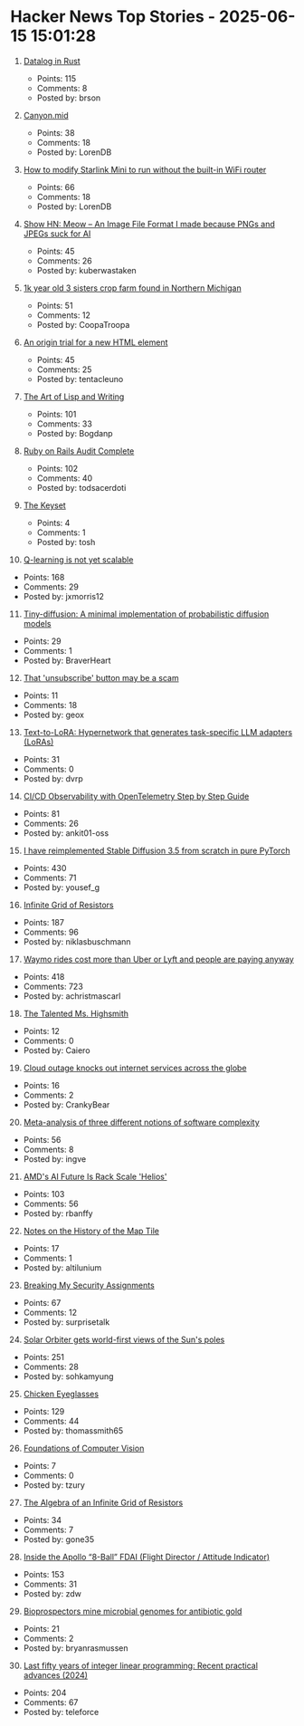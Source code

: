 # Hacker News Top Stories - 2025-06-15 15:01:28

1. [Datalog in Rust](https://github.com/frankmcsherry/blog/blob/master/posts/2025-06-03.md)
   - Points: 115
   - Comments: 8
   - Posted by: brson

2. [Canyon.mid](https://canyonmid.com/)
   - Points: 38
   - Comments: 18
   - Posted by: LorenDB

3. [How to modify Starlink Mini to run without the built-in WiFi router](https://olegkutkov.me/2025/06/15/how-to-modify-starlink-mini-to-run-without-the-built-in-wifi-router/)
   - Points: 66
   - Comments: 18
   - Posted by: LorenDB

4. [Show HN: Meow – An Image File Format I made because PNGs and JPEGs suck for AI](https://github.com/Kuberwastaken/meow)
   - Points: 45
   - Comments: 26
   - Posted by: kuberwastaken

5. [1k year old 3 sisters crop farm found in Northern Michigan](https://www.smithsonianmag.com/smart-news/massive-field-where-native-american-farmers-grew-corn-beans-and-squash-1000-years-ago-discovered-in-michigan-180986758/)
   - Points: 51
   - Comments: 12
   - Posted by: CoopaTroopa

6. [An origin trial for a new HTML <permission> element](https://developer.chrome.com/blog/permission-element-origin-trial)
   - Points: 45
   - Comments: 25
   - Posted by: tentacleuno

7. [The Art of Lisp and Writing](https://www.dreamsongs.com/ArtOfLisp.html)
   - Points: 101
   - Comments: 33
   - Posted by: Bogdanp

8. [Ruby on Rails Audit Complete](https://ostif.org/ruby-on-rails-audit-complete/)
   - Points: 102
   - Comments: 40
   - Posted by: todsacerdoti

9. [The Keyset](https://dougengelbart.org/content/view/273/)
   - Points: 4
   - Comments: 1
   - Posted by: tosh

10. [Q-learning is not yet scalable](https://seohong.me/blog/q-learning-is-not-yet-scalable/)
   - Points: 168
   - Comments: 29
   - Posted by: jxmorris12

11. [Tiny-diffusion: A minimal implementation of probabilistic diffusion models](https://github.com/tanelp/tiny-diffusion)
   - Points: 29
   - Comments: 1
   - Posted by: BraverHeart

12. [That 'unsubscribe' button may be a scam](https://www.popsci.com/technology/email-unsubscribe-scam/)
   - Points: 11
   - Comments: 18
   - Posted by: geox

13. [Text-to-LoRA: Hypernetwork that generates task-specific LLM adapters (LoRAs)](https://github.com/SakanaAI/text-to-lora)
   - Points: 31
   - Comments: 0
   - Posted by: dvrp

14. [CI/CD Observability with OpenTelemetry Step by Step Guide](https://signoz.io/blog/cicd-observability-with-opentelemetry/)
   - Points: 81
   - Comments: 26
   - Posted by: ankit01-oss

15. [I have reimplemented Stable Diffusion 3.5 from scratch in pure PyTorch](https://github.com/yousef-rafat/miniDiffusion)
   - Points: 430
   - Comments: 71
   - Posted by: yousef_g

16. [Infinite Grid of Resistors](https://www.mathpages.com/home/kmath668/kmath668.htm)
   - Points: 187
   - Comments: 96
   - Posted by: niklasbuschmann

17. [Waymo rides cost more than Uber or Lyft and people are paying anyway](https://techcrunch.com/2025/06/12/waymo-rides-cost-more-than-uber-or-lyft-and-people-are-paying-anyway/)
   - Points: 418
   - Comments: 723
   - Posted by: achristmascarl

18. [The Talented Ms. Highsmith](https://yalereview.org/article/working-for-patricia-highsmith)
   - Points: 12
   - Comments: 0
   - Posted by: Caiero

19. [Cloud outage knocks out internet services across the globe](https://www.zdnet.com/article/massive-cloud-outage-knocks-out-internet-services-across-the-globe/)
   - Points: 16
   - Comments: 2
   - Posted by: CrankyBear

20. [Meta-analysis of three different notions of software complexity](https://typesanitizer.com/blog/complexity-definitions.html)
   - Points: 56
   - Comments: 8
   - Posted by: ingve

21. [AMD's AI Future Is Rack Scale 'Helios'](https://morethanmoore.substack.com/p/amds-ai-future-is-rack-scale-helios)
   - Points: 103
   - Comments: 56
   - Posted by: rbanffy

22. [Notes on the History of the Map Tile](https://placing.technology/notes-on-the-history-of-the-map-tile)
   - Points: 17
   - Comments: 1
   - Posted by: altilunium

23. [Breaking My Security Assignments](https://www.akpain.net/blog/breaking-secnet-assignments/)
   - Points: 67
   - Comments: 12
   - Posted by: surprisetalk

24. [Solar Orbiter gets world-first views of the Sun's poles](https://www.esa.int/Science_Exploration/Space_Science/Solar_Orbiter/Solar_Orbiter_gets_world-first_views_of_the_Sun_s_poles)
   - Points: 251
   - Comments: 28
   - Posted by: sohkamyung

25. [Chicken Eyeglasses](https://en.wikipedia.org/wiki/Chicken_eyeglasses)
   - Points: 129
   - Comments: 44
   - Posted by: thomassmith65

26. [Foundations of Computer Vision](https://visionbook.mit.edu)
   - Points: 7
   - Comments: 0
   - Posted by: tzury

27. [The Algebra of an Infinite Grid of Resistors](https://www.mathpages.com/home/kmath669/kmath669.htm)
   - Points: 34
   - Comments: 7
   - Posted by: gone35

28. [Inside the Apollo “8-Ball” FDAI (Flight Director / Attitude Indicator)](https://www.righto.com/2025/06/inside-apollo-fdai.html)
   - Points: 153
   - Comments: 31
   - Posted by: zdw

29. [Bioprospectors mine microbial genomes for antibiotic gold](https://cen.acs.org/pharmaceuticals/drug-discovery/Bioprospectors-mine-microbial-genomes-antibiotic/103/web/2025/06)
   - Points: 21
   - Comments: 2
   - Posted by: bryanrasmussen

30. [Last fifty years of integer linear programming: Recent practical advances (2024)](https://inria.hal.science/hal-04776866v1)
   - Points: 204
   - Comments: 67
   - Posted by: teleforce

